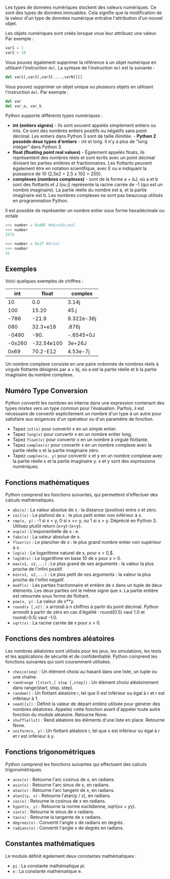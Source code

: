 Les types de données numériques stockent des valeurs numériques. Ce sont des types de données immuables. Cela signifie que la modification de la valeur d'un type de données numérique entraîne l'attribution d'un nouvel objet.

Les objets numériques sont créés lorsque vous leur attribuez une valeur. Par exemple :

```python
var1 = 1
var2 = 10
```

Vous pouvez également supprimer la référence à un objet numérique en utilisant l'instruction ```del```. La syntaxe de l'instruction ```del``` est la suivante :

```python
del var1[,var2[,var3[....,varN]]]]
```

Vous pouvez supprimer un objet unique ou plusieurs objets en utilisant l'instruction ```del```. Par exemple :

```python
del var
del var_a, var_b
```

Python supporte différents types numériques :

- **int (entiers signés)** - Ils sont souvent appelés simplement entiers ou ints. Ce sont des nombres entiers positifs ou négatifs sans point décimal. Les entiers dans Python 3 sont de taille illimitée. - **Python 2 possède deux types d'entiers** - int et long. Il n'y a plus de "long integer" dans Python 3.
- **float (floating point real values)** - Également appelés floats, ils représentent des nombres réels et sont écrits avec un point décimal divisant les parties entières et fractionnaires. Les flottants peuvent également être en notation scientifique, avec E ou e indiquant la puissance de 10 (2,5e2 = 2,5 x 102 = 250).
- **complexes (nombres complexes)** - sont de la forme a + bJ, où a et b sont des flottants et J (ou j) représente la racine carrée de -1 (qui est un nombre imaginaire). La partie réelle du nombre est a, et la partie imaginaire est b. Les nombres complexes ne sont pas beaucoup utilisés en programmation Python.

Il est possible de représenter un nombre entier sous forme hexadécimale ou octale

```python
>>> number = 0xA0F #Hexadécimal
>>> number
2575

>>> number = 0o37 #Octal
>>> number
31
```

## Exemples

Voici quelques exemples de chiffres :

| **int** | **float** | **complex** |
| --- | --- | --- |
| 10 | 0.0 | 3.14j |
| 100 | 15.20 | 45.j |
| -786 | -21.9 | 9.322e-36j |
| 080 | 32.3+e18 | .876j |
| -0490 | -90. | -.6545+0J |
| -0x260 | -32.54e100 | 3e+26J |
| 0x69 | 70.2-E12 | 4.53e-7j |

Un nombre complexe consiste en une paire ordonnée de nombres réels à virgule flottante désignés par a + bj, où a est la partie réelle et b la partie imaginaire du nombre complexe.

## Numéro Type Conversion

Python convertit les nombres en interne dans une expression contenant des types mixtes vers un type commun pour l'évaluation. Parfois, il est nécessaire de convertir explicitement un nombre d'un type à un autre pour satisfaire aux exigences d'un opérateur ou d'un paramètre de fonction.

- Tapez ```int(x)``` pour convertir x en un simple entier.
- Tapez ```long(x)``` pour convertir x en un nombre entier long.
- Tapez ```float(x)``` pour convertir x en un nombre à virgule flottante.
- Tapez ```complex(x)``` pour convertir x en un nombre complexe avec la partie réelle x et la partie imaginaire zéro.
- Tapez ```complex(x, y)``` pour convertir x et y en un nombre complexe avec la partie réelle x et la partie imaginaire y. x et y sont des expressions numériques.

## Fonctions mathématiques

Python comprend les fonctions suivantes, qui permettent d'effectuer des calculs mathématiques.

- ```abs(x)``` : La valeur absolue de x : la distance (positive) entre x et zéro.
- ```ceil(x)``` : Le plafond de x : le plus petit entier non inférieur à x.
- ```cmp(x, y)``` : -1 si x < y, 0 si x == y, ou 1 si x > y. Déprécié en Python 3. Utilisez plutôt return (x>y)-(x<y).
- ```exp(x)``` : L'exponentielle de x : e.
- ```fabs(x)``` : La valeur absolue de x.
- ```floor(x)``` : Le plancher de x : le plus grand nombre entier non supérieur à x.
- ```log(x)``` : Le logarithme naturel de x, pour x > 0,$.
- ```log10(x)``` : Le logarithme en base 10 de x pour x > 0.
- ```max(x1, x2,...)``` : Le plus grand de ses arguments : la valeur la plus proche de l'infini positif.
- ```min(x1, x2,...)``` : Le plus petit de ses arguments : la valeur la plus proche de l'infini négatif.
- ```modf(x)``` : Les parties fractionnaire et entière de x dans un tuple de deux éléments. Les deux parties ont le même signe que x. La partie entière est retournée sous forme de flottant.
- ```pow(x, y)``` : La valeur de x**y.
- ```round(x [,n])``` : x arrondi à n chiffres à partir du point décimal. Python arrondit à partir de zéro en cas d'égalité : round(0.5) vaut 1.0 et round(-0.5) vaut -1.0.
- ```sqrt(x)``` : La racine carrée de x pour x > 0.

## Fonctions des nombres aléatoires

Les nombres aléatoires sont utilisés pour les jeux, les simulations, les tests et les applications de sécurité et de confidentialité. Python comprend les fonctions suivantes qui sont couramment utilisées.

- ```choice(seq)``` : Un élément choisi au hasard dans une liste, un tuple ou une chaîne.
- ```randrange ([start,] stop [,step])``` : Un élément choisi aléatoirement dans range(start, stop, step).
- ```random()``` : Un flottant aléatoire r, tel que 0 est inférieur ou égal à r et r est inférieur à 1.
- ```seed([x])``` : Définit la valeur de départ entière utilisée pour générer des nombres aléatoires. Appelez cette fonction avant d'appeler toute autre fonction du module aléatoire. Retourne None.
- ```shuffle(lst)``` : Rend aléatoire les éléments d'une liste en place. Retourne None.
- ```uniform(x, y)``` : Un flottant aléatoire r, tel que x est inférieur ou égal à r et r est inférieur à y.

## Fonctions trigonométriques

Python comprend les fonctions suivantes qui effectuent des calculs trigonométriques.

- ```acos(x)``` : Retourne l'arc cosinus de x, en radians.
- ```asin(x)``` : Retourne l'arc sinus de x, en radians.
- ```atan(x)``` : Retourne l'arc tangent de x, en radians.
- ```atan2(y, x)``` : Retourne l'atan(y / x), en radians.
- ```cos(x)``` : Retourne le cosinus de x en radians.
- ```hypot(x, y)``` : Retourne la norme euclidienne, sqrt(x*x + y*y).
- ```sin(x)``` : Retourne le sinus de x radians.
- ```tan(x)``` : Retourne la tangente de x radians.
- ```degrees(x)``` : Convertit l'angle x de radians en degrés.
- ```radians(x)``` : Convertit l'angle x de degrés en radians.

## Constantes mathématiques

Le module définit également deux constantes mathématiques :

- ```pi``` : La constante mathématique pi.
- ```e``` : La constante mathématique e.
